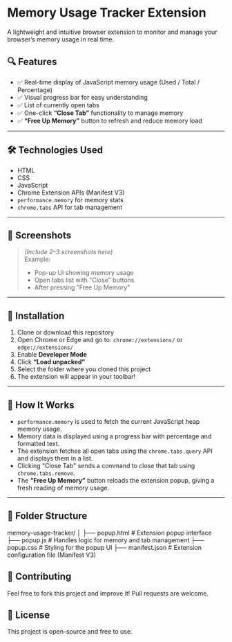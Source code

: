 # Memory Usage Tracker Extension

A lightweight and intuitive browser extension to monitor and manage your browser’s memory usage in real time.

## 🔍 Features

- ✅ Real-time display of JavaScript memory usage (Used / Total / Percentage)
- ✅ Visual progress bar for easy understanding
- ✅ List of currently open tabs
- ✅ One-click **“Close Tab”** functionality to manage memory
- ✅ **“Free Up Memory”** button to refresh and reduce memory load

---

## 🛠️ Technologies Used

- HTML  
- CSS  
- JavaScript  
- Chrome Extension APIs (Manifest V3)  
- `performance.memory` for memory stats  
- `chrome.tabs` API for tab management

---

## 📸 Screenshots

> *(Include 2–3 screenshots here)*  
> Example:
> - Pop-up UI showing memory usage  
> - Open tabs list with "Close" buttons  
> - After pressing "Free Up Memory"

---

## 🚀 Installation

1. Clone or download this repository
2. Open Chrome or Edge and go to: `chrome://extensions/` or `edge://extensions/`
3. Enable **Developer Mode**
4. Click **“Load unpacked”**
5. Select the folder where you cloned this project
6. The extension will appear in your toolbar!

---

## 🧠 How It Works

- `performance.memory` is used to fetch the current JavaScript heap memory usage.
- Memory data is displayed using a progress bar with percentage and formatted text.
- The extension fetches all open tabs using the `chrome.tabs.query` API and displays them in a list.
- Clicking "Close Tab" sends a command to close that tab using `chrome.tabs.remove`.
- The **“Free Up Memory”** button reloads the extension popup, giving a fresh reading of memory usage.

---

## 📂 Folder Structure

memory-usage-tracker/
│
├── popup.html         # Extension popup interface
├── popup.js           # Handles logic for memory and tab management
├── popup.css          # Styling for the popup UI
├── manifest.json      # Extension configuration file (Manifest V3)

## 🤝 Contributing

Feel free to fork this project and improve it! Pull requests are welcome.

## 📜 License

This project is open-source and free to use.

